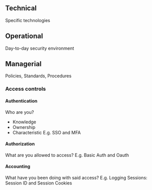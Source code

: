 ## Technical 
Specific technologies

## Operational
Day-to-day security environment

## Managerial
Policies, Standards, Procedures

### Access controls
#### Authentication
Who are you?
- Knowledge
- Ownership
- Characteristic
E.g. SSO and MFA

#### Authorization
What are you allowed to access?
E.g. Basic Auth and Oauth

#### Accounting
What have you been doing with said access?
E.g. Logging Sessions: Session ID and Session Cookies
